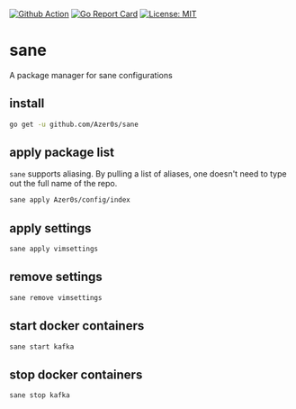 [![Github Action](https://github.com/Azer0s/sane/workflows/Go/badge.svg)](https://github.com/Azer0s/sane/actions?query=workflow%3AGo) [![Go Report Card](https://goreportcard.com/badge/github.com/Azer0s/sane)](https://goreportcard.com/report/github.com/Azer0s/sane) [![License: MIT](https://img.shields.io/badge/License-MIT-yellow.svg)](https://github.com/Azer0s/sane/blob/master/LICENSE.md)

# sane

A package manager for sane configurations

## install

```bash
go get -u github.com/Azer0s/sane
```

## apply package list

`sane` supports aliasing. By pulling a list of aliases, one doesn't need to type out the full name of the repo.

```bash
sane apply Azer0s/config/index
```

## apply settings

```bash
sane apply vimsettings
```

## remove settings

```bash
sane remove vimsettings
```

## start docker containers

```bash
sane start kafka
```

## stop docker containers

```bash
sane stop kafka
```
